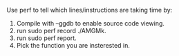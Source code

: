 Use perf to tell which lines/instructions are taking time by:
1. Compile with –ggdb to enable source code viewing.
2. run sudo perf record ./AMGMk.
3. run sudo perf report.
4. Pick the function you are insterested in.
